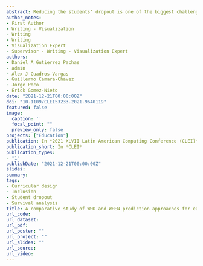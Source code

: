 ```yaml
---
abstract: Reducing the students' dropout is one of the biggest challenges faced by educational institutions, especially in underdeveloped countries. Identification of the student with the highest risk of dropping out is generally used to apply corrective actions (WHO). Therefore, it is also important to determine WHEN a student will drop out, which is fundamental to planning preventive actions. In this work, we perform a study to quantitatively compare several approaches to address the early identification of dropout students in universities. We categorize our study into three main methods families, i.e., analytical methods, traditional classification methods, and probabilistic methods. The first is exploited at preprocessing step for selecting significant variables into the dropout identification task. The second uses machine learning models to classify students into dropout prone or non-dropout prone classes. The third family uses survival models to determine when the student would desert. To evaluate the predictive capacity of the classification models, the Kappa coefficient was incorporated into the usual machine learning metrics and shows that Kappa is handy for evaluating performance in unbalanced data. Similarly, in the survival models, the concordance index was applied to evaluate the predictive capacity. Our approach was applied over a real data set of Peruvian university graduate students to identify when and who will drop out.
author_notes:
- First Author
- Writing - Visualization
- Writing
- Writing
- Visualization Expert
- Supervisor - Writing - Visualization Expert
authors:
- Daniel A Gutierrez Pachas 
- admin
- Alex J Cuadros-Vargas
- Guillermo Camara-Chavez
- Jorge Poco
- Erick Gomez-Nieto
date: "2021-12-21T00:00:00Z"  
doi: "10.1109/CLEI53233.2021.9640119"
featured: false
image:
  caption: ''
  focal_point: ""
  preview_only: false
projects: ["Education"]
publication: In *2021 XLVII Latin American Computing Conference (CLEI)*
publication_short: In *CLEI*
publication_types:
- "1"
publishDate: "2021-12-21T00:00:00Z"
slides: 
summary: 
tags:
- Curricular design
- Inclusion
- Student dropout
- Survival analysis
title: A comparative study of WHO and WHEN prediction approaches for early identification of university students at dropout risk
url_code: 
url_dataset: 
url_pdf: 
url_poster: ""
url_project: ""
url_slides: ""
url_source: 
url_video: 
---
```


